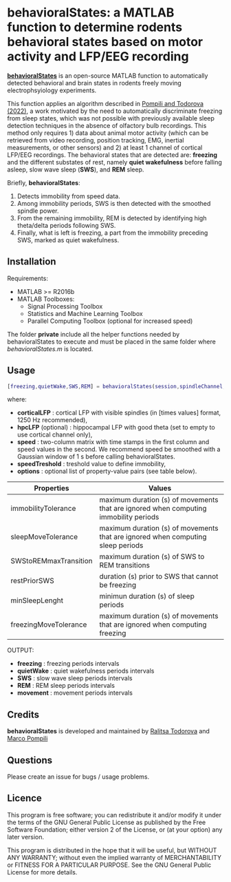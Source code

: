 # behavioralStates: a MATLAB function to determine rodents behavioral states based on motor activity and LFP/EEG recording

[**behavioralStates**](https://github.com/mnpompili/behavioralStates) is an open-source MATLAB function to automatically detected behavioral and brain states in rodents freely moving electrophsyiology experiments.

This function applies an algorithm described in [Pompili and Todorova (2022)](www.addresstothepaper.com), a work motivated by the need to automatically discriminate freezing from sleep states, which was not possible with previously available sleep detection techniques in the absence of olfactory bulb recordings. This method only requires 1) data about animal motor activity (which can be retrieved from video recording, position tracking, EMG, inertial measurements, or other sensors) and 2) at least 1 channel of cortical LFP/EEG recordings. The behavioral states that are detected are: **freezing** and the different substates of rest, namely **quiet wakefulness** before falling asleep, slow wave sleep (**SWS**), and **REM** sleep. 

Briefly, **behavioralStates**: 
1) Detects immobility from speed data.  
2) Among immobility periods, SWS is then detected with the smoothed spindle power. 
3) From the remaining immobility, REM is detected by identifying high theta/delta periods following SWS. 
4) Finally, what is left is freezing, a part from the immobility preceding SWS, marked as quiet wakefulness.

## Installation

Requirements:

* MATLAB >= R2016b
* MATLAB Toolboxes:
  * Signal Processing Toolbox
  * Statistics and Machine Learning Toolbox
  * Parallel Computing Toolbox (optional for increased speed)

The folder **private** include all the helper functions needed by behavioralStates to execute and must be placed in the same folder where *behavioralStates.m* is located.

## Usage

```matlab
[freezing,quietWake,SWS,REM] = behavioralStates(session,spindleChannel,thetaChannel,speed,speedTresh,<options>)
```
where:
* **corticalLFP** : cortical LFP with visible spindles (in [times values] format, 1250 Hz recommended),
* **hpcLFP** (optional) : hippocampal LFP with good theta (set to empty to use cortical channel only),
* **speed** :  two-column matrix with time stamps in the first column and speed values in the second. We recommend speed be smoothed with a Gaussian window of 1 s before calling behavioralStates.
* **speedTreshold** : treshold value to define immobility,
* **options** : optional list of property-value pairs (see table below).

| Properties  | Values |
| ------------- | ------------- |
| immobilityTolerance  | maximum duration (s) of movements that are ignored when computing immobility periods  |
| sleepMoveTolerance  | maximum duration (s) of movements that are ignored when computing sleep periods  |
| SWStoREMmaxTransition | maximum duration (s) of SWS to REM transitions |
| restPriorSWS | duration (s) prior to SWS that cannot be freezing |
| minSleepLenght | minimun duration (s) of sleep periods |
| freezingMoveTolerance | maximum duration (s) of movements that are ignored when computing freezing |

OUTPUT:
* **freezing** : freezing periods intervals
* **quietWake** : quiet wakefulness periods intervals
* **SWS** : slow wave sleep periods intervals
* **REM** : REM sleep periods intervals
* **movement** : movement periods intervals

## Credits

**behavioralStates** is developed and maintained by [Ralitsa Todorova](https://braincomputation.org/people/) and [Marco Pompili](http://www.normalesup.org/~pompili/)

## Questions

Please create an issue for bugs / usage problems.

## Licence

This program is free software; you can redistribute it and/or modify it under the terms of the GNU General Public License as published by the Free Software Foundation; either version 2 of the License, or (at your option) any later version.

This program is distributed in the hope that it will be useful, but WITHOUT ANY WARRANTY; without even the implied warranty of MERCHANTABILITY or FITNESS FOR A PARTICULAR PURPOSE. See the GNU General Public License for more details.


